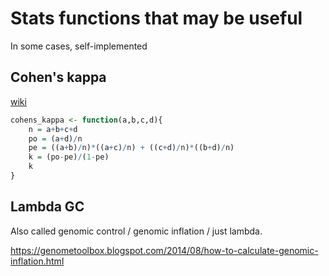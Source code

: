 # Stats functions that may be useful

In some cases, self-implemented

## Cohen's kappa

[wiki](https://en.wikipedia.org/wiki/Cohen%27s_kappa)

```R
cohens_kappa <- function(a,b,c,d){
    n = a+b+c+d
    po = (a+d)/n
    pe = ((a+b)/n)*((a+c)/n) + ((c+d)/n)*((b+d)/n)
    k = (po-pe)/(1-pe)
    k
}
```

## Lambda GC

Also called genomic control / genomic inflation / just lambda.

https://genometoolbox.blogspot.com/2014/08/how-to-calculate-genomic-inflation.html
